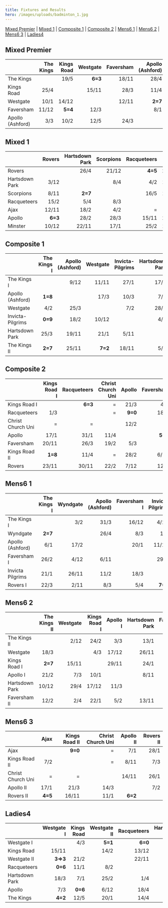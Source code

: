 ```yaml
---
title: Fixtures and Results
hero: /images/uploads/badminton_1.jpg
---
```

[Mixed Premier](#mixed-premier) | [Mixed 1](#mixed-1) | [Composite 1](#composite-1) | [Composite 2](#composite-2) | [Mens6 1](#mens6-1) | [Mens6 2](#mens6-2) | [Mens6 3](#mens6-3) | [Ladies4](#ladies4)


## Mixed Premier

|                  | The Kings  | Kings Road  | Westgate | Faversham  | Apollo (Ashford) |
| ---------------- | --: | --: | --: | --: | --: |
| The Kings        |    | 19/5   | **6=3**   | 18/11   | 28/4   |
| Kings Road       | 25/4   |    | 15/11   | 28/3   | 11/4   |
| Westgate         | 10/1   | 14/12   |    | 12/11  | **2=7**   |
| Faversham        | 11/12   | **5=4**   | 12/3   |    | 8/1   |
| Apollo (Ashford) | 3/3   | 10/2   | 12/5   | 24/3   |    |


## Mixed 1

|                | Rovers | Hartsdown Park  | Scorpions | Racqueteers  | Ajax | Apollo | Minster |
| -------------- | --: | --: | --: | --: | --: | --: |--: |
| Rovers         |    | 26/4   | 21/12   | **4=5**  | 29/3  |18/1  | 1/3 |
| Hartsdown Park | 3/12   |   | 8/4  | 4/2   | 13/5   |**4=5**  | 11/2 |
| Scorpions      | 8/11  | **2=7**   |    | 16/5   | 10/1   | 13/12 |31/1 |
| Racqueteers    | 15/2   | 5/4   | 8/3   |    | =   |22/3  | 7/12|
| Ajax           | 12/11   | 18/2   | 4/2   | =   |    | 26/11 |**7=2** |
| Apollo         | **6=3**   | 28/2   | 28/3  | 15/11   |24/1   |  | 4/4|
| Minster        | 10/12   | 22/11   | 17/1   | 25/2   | 14/3   |12/11  | |


## Composite 1

|                  | The Kings I  | Apollo (Ashford)  | Westgate | Invicta-Pilgrims  | Hartsdown Park |The Kings II |
| ---------------- | --: | --: | --: | --: | --: | --:|
| The Kings I      |    | 9/12   | 11/11  | 27/1   | 17/2   |**9=0** |
| Apollo (Ashford) | **1=8**   |    | 17/3   | 10/3   | 7/4   |3/2 |
| Westgate         | 4/2   | 25/3   |    | 7/2   | 28/3   | 28/1 |
| Invicta-Pilgrims | **0=9**   | 18/2   | 10/12   |    | 4/3   | 8/4|
| Hartsdown Park   | 25/3   | 19/11   | 21/1   | 5/11   |    |**1=8** |
| The Kings II     | **2=7**   | 25/11   | **7=2**  | 18/11  | 5/5   | |


## Composite 2

|                   | Kings Road I  | Racqueteers  | Christ Church Uni | Apollo | Faversham | Kings Road II | Rovers |
| ----------------- | --: | --: | --: | --: | --: | --:| --:|
| Kings Road I      |    | **6=3**   | =  | 21/3   | 4/4   |**9=0** |14/3 |
| Racqueteers       | 1/3   |    | =  | **9=0**   | 18/1   |**9=0** | 25/1 |
| Christ Church Uni | =   | =   |    | 12/2   | =   |= |11/2 |
| Apollo            | 17/1   | 31/1   |11/4   |   | **5=4**   |22/11 | 28/3|
| Faversham         | 20/11   | 26/3   | 19/2   | 5/3   |    | **5=4**|15/1 |
| Kings Road II     | **1=8**   | 11/4   | =   | 28/2  | 6/12  | |**2=7** |
| Rovers            | 23/11   | 30/11   | 22/2  | 7/12   | 12/4  |1/2 | |


## Mens6 1

|                  | The Kings I  | Wyndgate  | Apollo (Ashford) | Faversham I  | Invicta Pilgrims | Rovers I|
| ---------------- | --: | --: | --: | --: | --: | --: |
| The Kings I      |    | 3/2   | 31/3   | 16/12   | 4/11   | 7/4 |
| Wyndgate         | **2=7**   |    | 26/4   | 8/3   | 1/2   |  14/12|
| Apollo (Ashford) | 6/1   | 17/2   |    | 20/1   | 11/11  | 27/1 |
| Faversham I      | 26/2   | 4/12   | 6/11  |   |  29/1  | 27/11 |
| Invicta Pilgrims | 21/1   | 26/11  | 11/2  | 18/3   |   | 15/4 |
| Rovers I         | 22/3  | 2/11   | 8/3  | 5/4 | **7=2**   |  |


## Mens6 2

|                | The Kings II  | Westgate  | Kings Road I | Apollo I  | Hartsdown Park | Faversham II |
| -------------- | --: | --: | --: | --: | --: | --: |
| The Kings II   |    | 2/12   | 24/2  | 3/3   | 13/1   | 10/3 |
| Westgate       | 18/3  |   |  4/3  | 17/12  | 26/11  | 17/1 |
| Kings Road I   | **2=7**  | 15/11  |  | 29/11   | 24/1   | 13/12 |
| Apollo I       | 21/2  | 7/3   | 10/1   |   | 8/11   | **5=4** |
| Hartsdown Park | 10/12  | 29/4  | 17/12  | 11/3  |   | 14/1 |
| Faversham II   | 12/2  | 2/4   | 22/1   | 5/2   | 13/11  |  |



## Mens6 3

|                   | Ajax  | Kings Road II  | Christ Church Uni | Apollo II  | Rovers II |
| ----------------- | --: | --: | --: | --: | --: |
| Ajax              |    | **9=0**   | =  | 7/1   | 28/1  |
| Kings Road II     | 7/2  |    | =   | 8/11   | 7/3  |
| Christ Church Uni | =  | =   |   | 14/11  | 26/1   |
| Apollo II         | 17/1   | 21/3  |  14/3  |    | 7/2   |
| Rovers II         | **4=5**  | 16/11  | 11/1 | **6=2**   |    |


## Ladies4

|                | Westgate I  | Kings Road  | Westgate II | Racqueteers  | Hartsdown Park |  Apollo |  The Kings |
| -------------- | --: | --: | --: | --: | --: | --:| --:|
| Westgate I     |   | 4/3  | **5=1**  | **6=0**   | 14/1   | 17/12 | 7/1 |
| Kings Road     | 15/11  |    | 14/2   | 13/12  | 24/1  | 7/2 | 7/3 |
| Westgate II    | **3=>3**  | 21/2   |    | 22/11   | 13/12   | 18/2 | 21/3 |
| Racqueteers    | **0=6**  | 11/1   | 8/2   |   | 3/5  | 9/11 | 15/3 |
| Hartsdown Park | 18/3 | 7/1   | 25/2   | 1/4  |   | 28/1  |12/11  |
| Apollo         | 7/3   | **0=6**   | 6/12   | 18/4 | **2=4**   |  | 29/11 |
| The Kings      | **4=2**   | 12/5  | 20/1  | 14/4  | 24/3  |17/3  |  |
